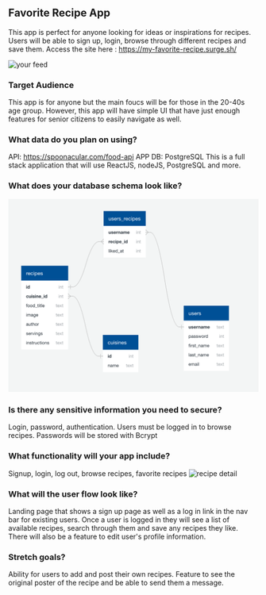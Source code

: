 ## Favorite Recipe App

This app is perfect for anyone looking for ideas or inspirations for recipes. Users will be able to sign up, login, browse through different recipes and save them. Access the site here : https://my-favorite-recipe.surge.sh/

![your feed]([http://url/to/img.png](https://github.com/shin101/capstone2/blob/main/feed.png?raw=true))

### Target Audience
This app is for anyone but the main foucs will be for those in the 20-40s age group. However, this app will have simple UI that have just enough features for senior citizens to easily navigate as well. 


### What data do you plan on using? 
API: https://spoonacular.com/food-api
APP DB: PostgreSQL
This is a full stack application that will use ReactJS, nodeJS, PostgreSQL and more. 

### What does your database schema look like? 
![schema](https://github.com/shin101/capstone2/blob/main/capstone2_schema.png?raw=true)


### Is there any sensitive information you need to secure? 
Login, password, authentication. Users must be logged in to browse recipes. Passwords will be stored with Bcrypt


### What functionality will your app include? 
Signup, login, log out, browse recipes, favorite recipes 
![recipe detail]([http://url/to/img.png](https://github.com/shin101/capstone2/blob/main/recipe_detail.png?raw=true))

### What will the user flow look like? 
Landing page that shows a sign up page as well as a log in link in the nav bar for existing users. 
Once a user is logged in they will see a list of available recipes, search through them and save any recipes they like. There will also be a feature to edit user's profile information.

### Stretch goals?
Ability for users to add and post their own recipes. Feature to see the original poster of the recipe and be able to send them a message. 
